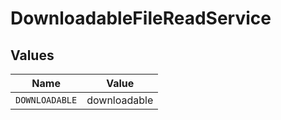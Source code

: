 # DownloadableFileReadService


## Values

| Name           | Value          |
| -------------- | -------------- |
| `DOWNLOADABLE` | downloadable   |